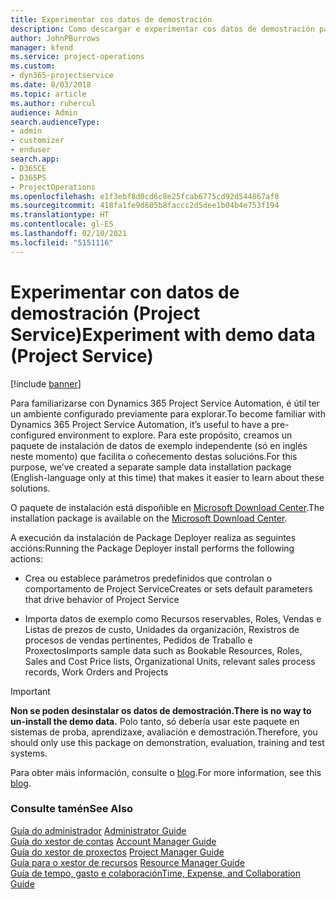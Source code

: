 ```yaml
---
title: Experimentar cos datos de demostración
description: Como descargar e experimentar cos datos de demostración para Project Service Automation.
author: JohnPBurrows
manager: kfend
ms.service: project-operations
ms.custom:
- dyn365-projectservice
ms.date: 8/03/2018
ms.topic: article
ms.author: ruhercul
audience: Admin
search.audienceType:
- admin
- customizer
- enduser
search.app:
- D365CE
- D365PS
- ProjectOperations
ms.openlocfilehash: e1f3ebf8d0cd6c8e25fcab6775cd92d544867af8
ms.sourcegitcommit: 418fa1fe9d605b8faccc2d5dee1b04b4e753f194
ms.translationtype: HT
ms.contentlocale: gl-ES
ms.lasthandoff: 02/10/2021
ms.locfileid: "5151116"
---
```

# <a name="experiment-with-demo-data-project-service"></a><span data-ttu-id="47647-103">Experimentar con datos de demostración (Project Service)</span><span class="sxs-lookup"><span data-stu-id="47647-103">Experiment with demo data (Project Service)</span></span>

[!include [banner](../includes/psa-now-project-operations.md)]

<span data-ttu-id="47647-104">Para familiarizarse con Dynamics 365 Project Service Automation, é útil ter un ambiente configurado previamente para explorar.</span><span class="sxs-lookup"><span data-stu-id="47647-104">To become familiar with Dynamics 365 Project Service Automation, it’s useful to have a pre-configured environment to explore.</span></span> <span data-ttu-id="47647-105">Para este propósito, creamos un paquete de instalación de datos de exemplo independente (só en inglés neste momento) que facilita o coñecemento destas solucións.</span><span class="sxs-lookup"><span data-stu-id="47647-105">For this purpose, we’ve created a separate sample data installation package (English-language only at this time) that makes it easier to learn about these solutions.</span></span> 

<span data-ttu-id="47647-106">O paquete de instalación está dispoñible en [Microsoft Download Center](https://go.microsoft.com/fwlink/?linkid=859966).</span><span class="sxs-lookup"><span data-stu-id="47647-106">The installation package is available on the [Microsoft Download Center](https://go.microsoft.com/fwlink/?linkid=859966).</span></span>  

<span data-ttu-id="47647-107">A execución da instalación de Package Deployer realiza as seguintes accións:</span><span class="sxs-lookup"><span data-stu-id="47647-107">Running the Package Deployer install performs the following actions:</span></span> 
  
-   <span data-ttu-id="47647-108">Crea ou establece parámetros predefinidos que controlan o comportamento de Project Service</span><span class="sxs-lookup"><span data-stu-id="47647-108">Creates or sets default parameters that drive behavior of Project Service</span></span>  
  
-   <span data-ttu-id="47647-109">Importa datos de exemplo como Recursos reservables, Roles, Vendas e Listas de prezos de custo, Unidades da organización, Rexistros de procesos de vendas pertinentes, Pedidos de Traballo e Proxectos</span><span class="sxs-lookup"><span data-stu-id="47647-109">Imports sample data such as Bookable Resources, Roles, Sales and Cost Price lists, Organizational Units, relevant sales process records, Work Orders and Projects</span></span>    
  
> [!IMPORTANT]
> <span data-ttu-id="47647-110">**Non se poden desinstalar os datos de demostración.**</span><span class="sxs-lookup"><span data-stu-id="47647-110">**There is no way to un-install the demo data.**</span></span> <span data-ttu-id="47647-111">Polo tanto, só debería usar este paquete en sistemas de proba, aprendizaxe, avaliación e demostración.</span><span class="sxs-lookup"><span data-stu-id="47647-111">Therefore, you should only use this package on demonstration, evaluation, training and test systems.</span></span>

<span data-ttu-id="47647-112">Para obter máis información, consulte o [blog](https://blogs.msdn.microsoft.com/crm/2017/10/24/microsoft-dynamics-365-for-field-service-and-project-service-automation-sample-data).</span><span class="sxs-lookup"><span data-stu-id="47647-112">For more information, see this [blog](https://blogs.msdn.microsoft.com/crm/2017/10/24/microsoft-dynamics-365-for-field-service-and-project-service-automation-sample-data).</span></span>





  
### <a name="see-also"></a><span data-ttu-id="47647-113">Consulte tamén</span><span class="sxs-lookup"><span data-stu-id="47647-113">See Also</span></span>  
 <span data-ttu-id="47647-114">[Guía do administrador](../psa/admin-guide.md) </span><span class="sxs-lookup"><span data-stu-id="47647-114">[Administrator Guide](../psa/admin-guide.md) </span></span>  
 <span data-ttu-id="47647-115">[Guía do xestor de contas](../psa/account-manager-guide.md) </span><span class="sxs-lookup"><span data-stu-id="47647-115">[Account Manager Guide](../psa/account-manager-guide.md) </span></span>  
 <span data-ttu-id="47647-116">[Guía do xestor de proxectos](../psa/project-manager-guide.md) </span><span class="sxs-lookup"><span data-stu-id="47647-116">[Project Manager Guide](../psa/project-manager-guide.md) </span></span>  
 <span data-ttu-id="47647-117">[Guía para o xestor de recursos](../psa/resource-manager-guide.md) </span><span class="sxs-lookup"><span data-stu-id="47647-117">[Resource Manager Guide](../psa/resource-manager-guide.md) </span></span>  
 [<span data-ttu-id="47647-118">Guía de tempo, gasto e colaboración</span><span class="sxs-lookup"><span data-stu-id="47647-118">Time, Expense, and Collaboration Guide</span></span>](../psa/time-expense-collaboration-guide.md)
